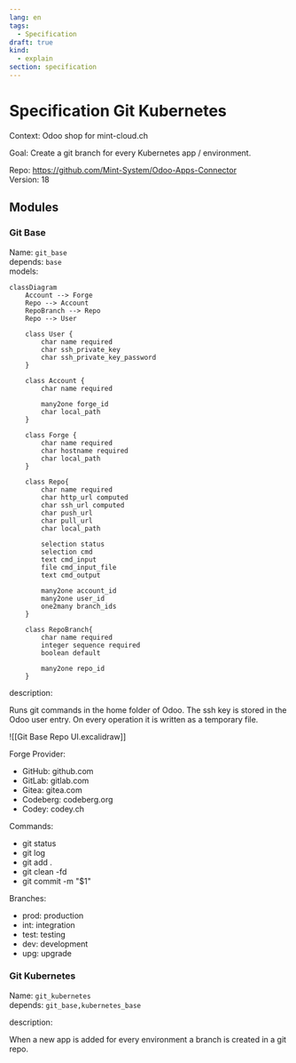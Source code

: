 ```yaml
---
lang: en
tags:
  - Specification
draft: true
kind:
  - explain
section: specification
---
```


# Specification Git Kubernetes

Context: Odoo shop for mint-cloud.ch

Goal: Create a git branch for every Kubernetes app / environment.

Repo: <https://github.com/Mint-System/Odoo-Apps-Connector>\
Version: 18

## Modules

### Git Base

Name: `git_base`\
depends: `base`\
models:

```mermaid
classDiagram
	Account --> Forge
	Repo --> Account
	RepoBranch --> Repo
	Repo --> User

    class User {
		char name required
		char ssh_private_key
		char ssh_private_key_password
    }

	class Account {
		char name required

		many2one forge_id
		char local_path
	}

	class Forge {
		char name required
		char hostname required
		char local_path
	}

    class Repo{
		char name required
		char http_url computed
		char ssh_url computed
		char push_url
		char pull_url
		char local_path

		selection status
		selection cmd
		text cmd_input
		file cmd_input_file
		text cmd_output

		many2one account_id
		many2one user_id
		one2many branch_ids
    }

    class RepoBranch{
		char name required
		integer sequence required
		boolean default

		many2one repo_id
    }
```

description:

Runs git commands in the home folder of Odoo. The ssh key is stored in the Odoo user entry. On every operation it is written as a temporary file.

![[Git Base Repo UI.excalidraw]]

Forge Provider:

- GitHub: github.com
- GitLab: gitlab.com
- Gitea: gitea.com
- Codeberg: codeberg.org
- Codey: codey.ch

Commands:

- git status
- git log
- git add .
- git clean -fd
- git commit -m "$1"

Branches:

- prod: production
- int: integration
- test: testing
- dev: development
- upg: upgrade

### Git Kubernetes

Name: `git_kubernetes`\
depends: `git_base,kubernetes_base`

description:

When a new app is added for every environment a branch is created in a git repo.
